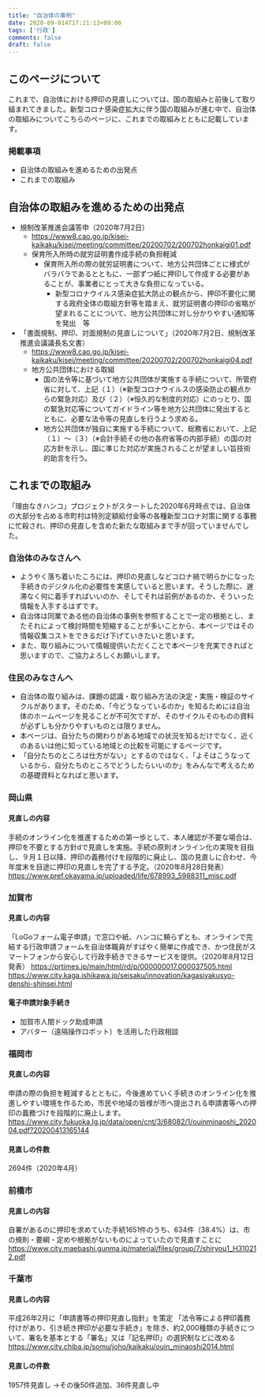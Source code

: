 ```yaml
---
title: "自治体の事例"
date: 2020-09-014T17:21:13+09:00
tags: ['行政']
comments: false
draft: false
---
```

## このページについて
これまで、自治体における押印の見直しについては、国の取組みと前後して取り組まれてきました。新型コロナ感染症拡大に伴う国の取組みが進む中で、自治体の取組みについてこちらのページに、これまでの取組みとともに記載しています。
### 掲載事項
- 自治体の取組みを進めるための出発点
- これまでの取組み

<!--more-->
## 自治体の取組みを進めるための出発点
- 規制改革推進会議答申（2020年7月2日）
    - https://www8.cao.go.jp/kisei-kaikaku/kisei/meeting/committee/20200702/200702honkaigi01.pdf
    - 保育所入所時の就労証明書作成手続の負担軽減
        - 保育所入所の際の就労証明書について、地方公共団体ごとに様式がバラバラであるとともに、一部ずつ紙に押印して作成する必要があることが、事業者にとって大きな負担になっている。
            - 新型コロナウイルス感染症拡大防止の観点から、押印不要化に関する政府全体の取組方針等を踏まえ、就労証明書の押印の省略が望まれることについて、地方公共団体に対し分かりやすい通知等を発出　等
- 「書面規制、押印、対面規制の見直しについて」（2020年7月2日、規制改革推進会議議長名文書）
    - https://www8.cao.go.jp/kisei-kaikaku/kisei/meeting/committee/20200702/200702honkaigi04.pdf
    - 地方公共団体における取組
        - 国の法令等に基づいて地方公共団体が実施する手続について、所管府省に対して、上記（１）（※新型コロナウイルスの感染防止の観点からの緊急対応）及び（２）（※恒久的な制度的対応）にのっとり、国の緊急対応等についてガイドライン等を地方公共団体に発出するとともに、必要な法令等の見直しを行うよう求める。
        - 地方公共団体が独自に実施する手続について、総務省において、上記（１）～（３）（※会計手続その他の各府省等の内部手続）の国の対応方針を示し、国に準じた対応が実施されることが望ましい旨技術的助言を行う。

## これまでの取組み
「理由なきハンコ」プロジェクトがスタートした2020年6月時点では、自治体の大部分を占める市町村は特別定額給付金等の各種新型コロナ対策に関する事務に忙殺され、押印の見直しを含めた新たな取組みまで手が回っていませんでした。
### 自治体のみなさんへ
- ようやく落ち着いたころには、押印の見直しなどコロナ禍で明らかになった手続きのデジタル化の必要性を実感していると思います。そうした際に、遅滞なく何に着手すればいいのか、そしてそれは前例があるのか、そういった情報を入手するはずです。
- 自治体は同業である他の自治体の事例を参照することで一定の根拠とし、またそれによって検討時間を短縮することが多いことから、本ページではその情報収集コストをできるだけ下げていきたいと思います。
- また、取り組みについて情報提供いただくことで本ページを充実できればと思いますので、ご協力よろしくお願いします。
### 住民のみなさんへ
- 自治体の取り組みは、課題の認識・取り組み方法の決定・実施・検証のサイクルがあります。そのため、「今どうなっているのか」を知るためには自治体のホームページを見ることが不可欠ですが、そのサイクルそのものの資料が必ずしも分かりやすいものとは限りません。
- 本ページは、自分たちの関わりがある地域での状況を知るだけでなく、近くのあるいは他に知っている地域との比較を可能にするページです。
- 「自分たちのところは仕方がない」とするのではなく、「よそはこうなっているから、自分たちのところでどうしたらいいのか」をみんなで考えるための基礎資料となればと思います。
### 岡山県
#### 見直しの内容
手続のオンライン化を推進するための第一歩として、本人確認が不要な場合は、押印を不要とする方針dで見直しを実施。手続の原則オンライン化の実現を目指し、９月１日以降、押印の義務付けを段階的に廃止し、国の見直しに合わせ、今年度末を目途に押印の見直しを完了する予定。（2020年8月28日発表）
https://www.pref.okayama.jp/uploaded/life/678993_5988311_misc.pdf

### 加賀市
#### 見直しの内容
「LoGoフォーム電子申請」で窓口や紙、ハンコに頼らずとも、オンラインで完結する行政申請フォームを自治体職員がすばやく簡単に作成でき、かつ住民がスマートフォンから安心して行政手続きできるサービスを提供。（2020年8月12日発表）
https://prtimes.jp/main/html/rd/p/000000017.000037505.html
https://www.city.kaga.ishikawa.jp/seisaku/innovation/kagasiyakusyo-denshi-shinsei.html
#### 電子申請対象手続き
- 加賀市人間ドック助成申請
- アバター（遠隔操作ロボット）を活用した行政相談

### 福岡市
#### 見直しの内容
申請の際の負担を軽減するとともに，今後進めていく手続きのオンライン化を推進しやすい環境を作るため，市民や地域の皆様が市へ提出される申請書等への押印の義務づけを段階的に廃止します。
https://www.city.fukuoka.lg.jp/data/open/cnt/3/68082/1/ouinminaoshi_202004.pdf?20200413165144
#### 見直しの件数
2694件（2020年4月）

### 前橋市
#### 見直しの内容
自署があるのに押印を求めていた手続1651件のうち、634件（38.4%）は、市の規則・要綱・定めや根拠がないものによっていたので見直すことに
https://www.city.maebashi.gunma.jp/material/files/group/7/shiryou1_H310212.pdf

### 千葉市
#### 見直しの内容
平成26年2月に「申請書等の押印見直し指針」を策定
「法令等による押印義務付けがあり、引き続き押印が必要な手続き」を除き、約2,000種類の手続きについて、署名を基本とする「署名」又は「記名押印」の選択制などに改める
https://www.city.chiba.jp/somu/joho/kaikaku/ouin_minaoshi2014.html
#### 見直しの件数
1957件見直し
→その後50件追加、36件見直し中
